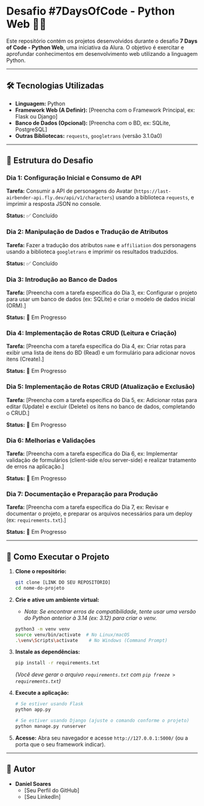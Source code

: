 # Desafio #7DaysOfCode - Python Web 🐍🌐

Este repositório contém os projetos desenvolvidos durante o desafio **7 Days of Code - Python Web**, uma iniciativa da Alura. O objetivo é exercitar e aprofundar conhecimentos em desenvolvimento web utilizando a linguagem Python.

---

## 🛠️ Tecnologias Utilizadas

* **Linguagem:** Python
* **Framework Web (A Definir):** [Preencha com o Framework Principal, ex: Flask ou Django]
* **Banco de Dados (Opcional):** [Preencha com o BD, ex: SQLite, PostgreSQL]
* **Outras Bibliotecas:** `requests`, `googletrans` (versão 3.1.0a0)

---

## 📅 Estrutura do Desafio

### Dia 1: Configuração Inicial e Consumo de API

**Tarefa:** Consumir a API de personagens do Avatar (`https://last-airbender-api.fly.dev/api/v1/characters`) usando a biblioteca `requests`, e imprimir a resposta JSON no console.

**Status:** ✅ Concluído

### Dia 2: Manipulação de Dados e Tradução de Atributos

**Tarefa:** Fazer a tradução dos atributos `name` e `affiliation` dos personagens usando a biblioteca `googletrans` e imprimir os resultados traduzidos.

**Status:** ✅ Concluído

### Dia 3: Introdução ao Banco de Dados

**Tarefa:** [Preencha com a tarefa específica do Dia 3, ex: Configurar o projeto para usar um banco de dados (ex: SQLite) e criar o modelo de dados inicial (ORM).]

**Status:** 🚧 Em Progresso

### Dia 4: Implementação de Rotas CRUD (Leitura e Criação)

**Tarefa:** [Preencha com a tarefa específica do Dia 4, ex: Criar rotas para exibir uma lista de itens do BD (Read) e um formulário para adicionar novos itens (Create).]

**Status:** 🚧 Em Progresso

### Dia 5: Implementação de Rotas CRUD (Atualização e Exclusão)

**Tarefa:** [Preencha com a tarefa específica do Dia 5, ex: Adicionar rotas para editar (Update) e excluir (Delete) os itens no banco de dados, completando o CRUD.]

**Status:** 🚧 Em Progresso

### Dia 6: Melhorias e Validações

**Tarefa:** [Preencha com a tarefa específica do Dia 6, ex: Implementar validação de formulários (client-side e/ou server-side) e realizar tratamento de erros na aplicação.]

**Status:** 🚧 Em Progresso

### Dia 7: Documentação e Preparação para Produção

**Tarefa:** [Preencha com a tarefa específica do Dia 7, ex: Revisar e documentar o projeto, e preparar os arquivos necessários para um deploy (ex: `requirements.txt`).]

**Status:** 🚧 Em Progresso

---

## 🚀 Como Executar o Projeto

1.  **Clone o repositório:**
    ```bash
    git clone [LINK DO SEU REPOSITÓRIO]
    cd nome-do-projeto
    ```

2.  **Crie e ative um ambiente virtual:**
    * *Nota: Se encontrar erros de compatibilidade, tente usar uma versão do Python anterior à 3.14 (ex: 3.12) para criar o venv.*
    ```bash
    python3 -m venv venv
    source venv/bin/activate  # No Linux/macOS
    .\venv\Scripts\activate    # No Windows (Command Prompt)
    ```

3.  **Instale as dependências:**
    ```bash
    pip install -r requirements.txt
    ```
    *(Você deve gerar o arquivo `requirements.txt` com `pip freeze > requirements.txt`)*

4.  **Execute a aplicação:**
    ```bash
    # Se estiver usando Flask
    python app.py 
    
    # Se estiver usando Django (ajuste o comando conforme o projeto)
    python manage.py runserver
    ```
    
5.  **Acesse:**
    Abra seu navegador e acesse `http://127.0.0.1:5000/` (ou a porta que o seu framework indicar).

---

## 👤 Autor

* **Daniel Soares**
    * [Seu Perfil do GitHub]
    * [Seu LinkedIn]